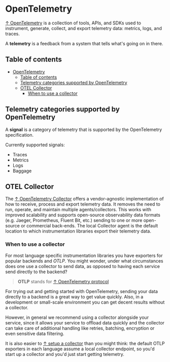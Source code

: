 # OpenTelemetry

[↑ OpenTelemetry](https://opentelemetry.io) is a collection of tools, APIs, and SDKs used to instrument, generate, collect, and export telemetry data: metrics, logs, and traces.

A **telemetry** is a feedback from a system that tells what's going on in there.

## Table of contents

- [OpenTelemetry](#opentelemetry)
  - [Table of contents](#table-of-contents)
  - [Telemetry categories supported by OpenTelemetry](#telemetry-categories-supported-by-opentelemetry)
  - [OTEL Collector](#otel-collector)
    - [When to use a collector](#when-to-use-a-collector)

## Telemetry categories supported by OpenTelemetry

A **signal** is a category of telemetry that is supported by the OpenTelemetry specification.

Currently supported signals:

- Traces
- Metrics
- Logs
- Baggage

## OTEL Collector

The [↑ OpenTelemetry Collector](https://opentelemetry.io/docs/collector/getting-started) offers a vendor-agnostic implementation of how to receive, process and export telemetry data. It removes the need to run, operate, and maintain multiple agents/collectors. This works with improved scalability and supports open-source observability data formats (e.g. Jaeger, Prometheus, Fluent Bit, etc.) sending to one or more open-source or commercial back-ends. The local Collector agent is the default location to which instrumentation libraries export their telemetry data.

### When to use a collector

For most language specific instrumentation libraries you have exporters for popular backends and *OTLP*. You might wonder, under what circumstances does one use a collector to send data, as opposed to having each service send directly to the backend?

> **OTLP** stands for [↑ OpenTelemetry protocol](https://opentelemetry.io/docs/reference/specification/protocol)

For trying out and getting started with OpenTelemetry, sending your data directly to a backend is a great way to get value quickly. Also, in a development or small-scale environment you can get decent results without a collector.

However, in general we recommend using a collector alongside your service, since it allows your service to offload data quickly and the collector can take care of additional handling like retries, batching, encryption or even sensitive data filtering.

It is also easier to [↑ setup a collector](https://opentelemetry.io/docs/collector/getting-started) than you might think: the default OTLP exporters in each language assume a local collector endpoint, so you'd start up a collector and you'd just start getting telemetry.
